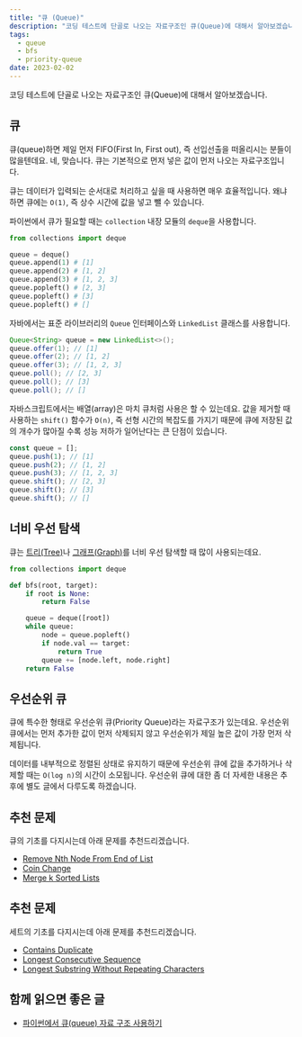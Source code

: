```yaml
---
title: "큐 (Queue)"
description: "코딩 테스트에 단골로 나오는 자료구조인 큐(Queue)에 대해서 알아보겠습니다."
tags:
  - queue
  - bfs
  - priority-queue
date: 2023-02-02
---
```


코딩 테스트에 단골로 나오는 자료구조인 큐(Queue)에 대해서 알아보겠습니다.

## 큐

큐(queue)하면 제일 먼저 FIFO(First In, First out), 즉 선입선출을 떠올리시는 분들이 많을텐데요.
네, 맞습니다. 큐는 기본적으로 먼저 넣은 값이 먼저 나오는 자료구조입니다.

큐는 데이터가 입력되는 순서대로 처리하고 싶을 때 사용하면 매우 효율적입니다.
왜냐하면 큐에는 `O(1)`, 즉 상수 시간에 값을 넣고 뺄 수 있습니다.

파이썬에서 큐가 필요할 때는 `collection` 내장 모듈의 `deque`을 사용합니다.

```py
from collections import deque

queue = deque()
queue.append(1) # [1]
queue.append(2) # [1, 2]
queue.append(3) # [1, 2, 3]
queue.popleft() # [2, 3]
queue.popleft() # [3]
queue.popleft() # []
```

자바에서는 표준 라이브러리의 `Queue` 인터페이스와 `LinkedList` 클래스를 사용합니다.

```java
Queue<String> queue = new LinkedList<>();
queue.offer(1); // [1]
queue.offer(2); // [1, 2]
queue.offer(3); // [1, 2, 3]
queue.poll(); // [2, 3]
queue.poll(); // [3]
queue.poll(); // []
```

자바스크립트에서는 배열(array)은 마치 큐처럼 사용은 할 수 있는데요.
값을 제거할 때 사용하는 `shift()` 함수가 `O(n)`, 즉 선형 시간의 복잡도를 가지기 때문에 큐에 저장된 값의 개수가 많아질 수록 성능 저하가 일어난다는 큰 단점이 있습니다.

```js
const queue = [];
queue.push(1); // [1]
queue.push(2); // [1, 2]
queue.push(3); // [1, 2, 3]
queue.shift(); // [2, 3]
queue.shift(); // [3]
queue.shift(); // []
```

## 너비 우선 탐색

큐는 [트리(Tree)](/data-structures/binary-tree/)나 [그래프(Graph)](/data-structures/graph/)를 너비 우선 탐색할 때 많이 사용되는데요.

```py
from collections import deque

def bfs(root, target):
    if root is None:
        return False

    queue = deque([root])
    while queue:
        node = queue.popleft()
        if node.val == target:
            return True
        queue += [node.left, node.right]
    return False
```

## 우선순위 큐

큐에 특수한 형태로 우선순위 큐(Priority Queue)라는 자료구조가 있는데요.
우선순위 큐에서는 먼저 추가한 값이 먼저 삭제되지 않고 우선순위가 제일 높은 값이 가장 먼저 삭제됩니다.

데이터를 내부적으로 정렬된 상태로 유지하기 때문에 우선순위 큐에 값을 추가하거나 삭제할 때는 `O(log n)`의 시간이 소모됩니다.
우선순위 큐에 대한 좀 더 자세한 내용은 추후에 별도 글에서 다루도록 하겠습니다.

## 추천 문제

큐의 기초를 다지시는데 아래 문제를 추천드리겠습니다.

- [Remove Nth Node From End of List](/problems/remove-nth-node-from-end-of-list/)
- [Coin Change](/problems/coin-change/)
- [Merge k Sorted Lists](/problems/merge-k-sorted-lists/)

## 추천 문제

세트의 기초를 다지시는데 아래 문제를 추천드리겠습니다.

- [Contains Duplicate](/problems/contains-duplicate/)
- [Longest Consecutive Sequence](/problems/longest-consecutive-sequence/)
- [Longest Substring Without Repeating Characters](/problems/longest-substring-without-repeating-characters/)

## 함께 읽으면 좋은 글

- [파이썬에서 큐(queue) 자료 구조 사용하기](https://www.daleseo.com/python-queue/)
